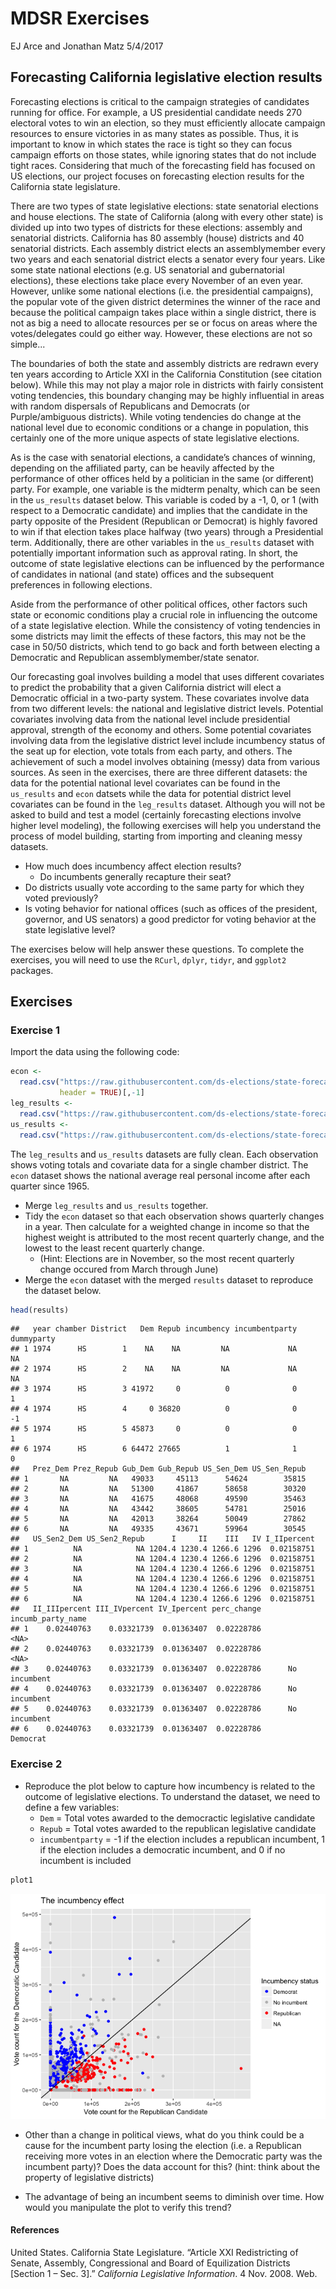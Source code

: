 MDSR Exercises
================
EJ Arce and Jonathan Matz
5/4/2017

Forecasting California legislative election results
---------------------------------------------------

Forecasting elections is critical to the campaign strategies of candidates running for office. For example, a US presidential candidate needs 270 electoral votes to win an election, so they must efficiently allocate campaign resources to ensure victories in as many states as possible. Thus, it is important to know in which states the race is tight so they can focus campaign efforts on those states, while ignoring states that do not include tight races. Considering that much of the forecasting field has focused on US elections, our project focuses on forecasting election results for the California state legislature.

There are two types of state legislative elections: state senatorial elections and house elections. The state of California (along with every other state) is divided up into two types of districts for these elections: assembly and senatorial districts. California has 80 assembly (house) districts and 40 senatorial districts. Each assembly district elects an assemblymember every two years and each senatorial district elects a senator every four years. Like some state national elections (e.g. US senatorial and gubernatorial elections), these elections take place every November of an even year. However, unlike some national elections (i.e. the presidential campaigns), the popular vote of the given district determines the winner of the race and because the political campaign takes place within a single district, there is not as big a need to allocate resources per se or focus on areas where the votes/delegates could go either way. However, these elections are not so simple...

The boundaries of both the state and assembly districts are redrawn every ten years according to Article XXI in the California Constitution (see citation below). While this may not play a major role in districts with fairly consistent voting tendencies, this boundary changing may be highly influential in areas with random dispersals of Republicans and Democrats (or Purple/ambiguous districts). While voting tendencies do change at the national level due to economic conditions or a change in population, this certainly one of the more unique aspects of state legislative elections.

As is the case with senatorial elections, a candidate’s chances of winning, depending on the affiliated party, can be heavily affected by the performance of other offices held by a politician in the same (or different) party. For example, one variable is the midterm penalty, which can be seen in the `us_results` dataset below. This variable is coded by a -1, 0, or 1 (with respect to a Democratic candidate) and implies that the candidate in the party opposite of the President (Republican or Democrat) is highly favored to win if that election takes place halfway (two years) through a Presidential term. Additionally, there are other variables in the `us_results` dataset with potentially important information such as approval rating. In short, the outcome of state legislative elections can be influenced by the performance of candidates in national (and state) offices and the subsequent preferences in following elections.

Aside from the performance of other political offices, other factors such state or economic conditions play a crucial role in influencing the outcome of a state legislative election. While the consistency of voting tendencies in some districts may limit the effects of these factors, this may not be the case in 50/50 districts, which tend to go back and forth between electing a Democratic and Republican assemblymember/state senator.

Our forecasting goal involves building a model that uses different covariates to predict the probability that a given California district will elect a Democratic official in a two-party system. These covariates involve data from two different levels: the national and legislative district levels. Potential covariates involving data from the national level include presidential approval, strength of the economy and others. Some potential covariates involving data from the legislative district level include incumbency status of the seat up for election, vote totals from each party, and others. The achievement of such a model involves obtaining (messy) data from various sources. As seen in the exercises, there are three different datasets: the data for the potential national level covariates can be found in the `us_results` and `econ` datsets while the data for potential district level covariates can be found in the `leg_results` dataset. Although you will not be asked to build and test a model (certainly forecasting elections involve higher level modeling), the following exercises will help you understand the process of model building, starting from importing and cleaning messy datasets.

-   How much does incumbency affect election results?
    -   Do incumbents generally recapture their seat?
-   Do districts usually vote according to the same party for which they voted previously?
-   Is voting behavior for national offices (such as offices of the president, governor, and US senators) a good predictor for voting behavior at the state legislative level?

The exercises below will help answer these questions. To complete the exercises, you will need to use the `RCurl`, `dplyr`, `tidyr`, and `ggplot2` packages.

Exercises
---------

### Exercise 1

Import the data using the following code:

``` r
econ <-
  read.csv("https://raw.githubusercontent.com/ds-elections/state-forecasting-alpha/master/data/econ_state.csv",
           header = TRUE)[,-1]
leg_results <-
  read.csv("https://raw.githubusercontent.com/ds-elections/state-forecasting-alpha/master/data/leg_results.csv", header = TRUE)[,-1]
us_results <-
  read.csv("https://raw.githubusercontent.com/ds-elections/state-forecasting-alpha/master/data/us_results.csv", header = TRUE)[,-1]
```

The `leg_results` and `us_results` datasets are fully clean. Each observation shows voting totals and covariate data for a single chamber district. The `econ` dataset shows the national average real personal income after each quarter since 1965.

-   Merge `leg_results` and `us_results` together.
-   Tidy the `econ` dataset so that each observation shows quarterly changes in a year. Then calculate for a weighted change in income so that the highest weight is attributed to the most recent quarterly change, and the lowest to the least recent quarterly change.
    -   (Hint: Elections are in November, so the most recent quarterly change occured from March through June)
-   Merge the `econ` dataset with the merged `results` dataset to reproduce the dataset below.

``` r
head(results)
```

    ##   year chamber District   Dem Repub incumbency incumbentparty dummyparty
    ## 1 1974      HS        1    NA    NA         NA             NA         NA
    ## 2 1974      HS        2    NA    NA         NA             NA         NA
    ## 3 1974      HS        3 41972     0          0              0          1
    ## 4 1974      HS        4     0 36820          0              0         -1
    ## 5 1974      HS        5 45873     0          0              0          1
    ## 6 1974      HS        6 64472 27665          1              1          0
    ##   Prez_Dem Prez_Repub Gub_Dem Gub_Repub US_Sen_Dem US_Sen_Repub
    ## 1       NA         NA   49033     45113      54624        35815
    ## 2       NA         NA   51300     41867      58658        30320
    ## 3       NA         NA   41675     48068      49590        35463
    ## 4       NA         NA   43442     38605      54781        25016
    ## 5       NA         NA   42013     38264      50049        27862
    ## 6       NA         NA   49335     43671      59964        30545
    ##   US_Sen2_Dem US_Sen2_Repub      I     II    III   IV I_IIpercent
    ## 1          NA            NA 1204.4 1230.4 1266.6 1296  0.02158751
    ## 2          NA            NA 1204.4 1230.4 1266.6 1296  0.02158751
    ## 3          NA            NA 1204.4 1230.4 1266.6 1296  0.02158751
    ## 4          NA            NA 1204.4 1230.4 1266.6 1296  0.02158751
    ## 5          NA            NA 1204.4 1230.4 1266.6 1296  0.02158751
    ## 6          NA            NA 1204.4 1230.4 1266.6 1296  0.02158751
    ##   II_IIIpercent III_IVpercent IV_Ipercent perc_change incumb_party_name
    ## 1    0.02440763    0.03321739  0.01363407  0.02228786              <NA>
    ## 2    0.02440763    0.03321739  0.01363407  0.02228786              <NA>
    ## 3    0.02440763    0.03321739  0.01363407  0.02228786      No incumbent
    ## 4    0.02440763    0.03321739  0.01363407  0.02228786      No incumbent
    ## 5    0.02440763    0.03321739  0.01363407  0.02228786      No incumbent
    ## 6    0.02440763    0.03321739  0.01363407  0.02228786          Democrat

### Exercise 2

-   Reproduce the plot below to capture how incumbency is related to the outcome of legislative elections. To understand the dataset, we need to define a few variables:
    -   `Dem` = Total votes awarded to the democractic legislative candidate
    -   `Repub` = Total votes awarded to the republican legislative candidate
    -   `incumbentparty` = -1 if the election includes a republican incumbent, 1 if the election includes a democratic incumbent, and 0 if no incumbent is included

``` r
plot1
```

![](MDSR_files/figure-markdown_github-ascii_identifiers/unnamed-chunk-5-1.png)

-   Other than a change in political views, what do you think could be a cause for the incumbent party losing the election (i.e. a Republican receiving more votes in an election where the Democratic party was the incumbent party)? Does the data account for this? (hint: think about the property of legislative districts)

-   The advantage of being an incumbent seems to diminish over time. How would you manipulate the plot to verify this trend?

#### References

United States. California State Legislature. “Article XXI Redistricting of Senate, Assembly, Congressional and Board of Equilization Districts \[Section 1 – Sec. 3\].” *California Legislative Information*. 4 Nov. 2008. Web.
